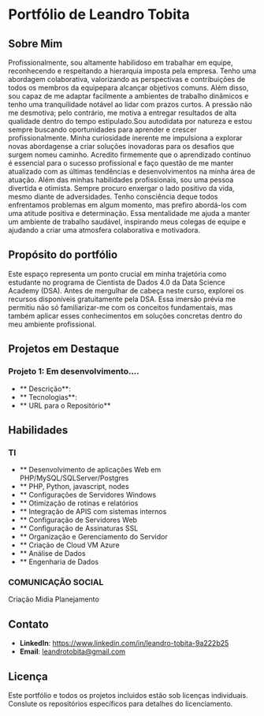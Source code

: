 # Portfólio de Leandro Tobita

## Sobre Mim 

Profissionalmente, sou altamente habilidoso em trabalhar em equipe, reconhecendo e respeitando a hierarquia imposta pela empresa. Tenho uma abordagem colaborativa, valorizando as perspectivas e contribuições de todos os membros da equipepara alcançar objetivos comuns. Além disso, sou capaz de me adaptar facilmente a ambientes de trabalho dinâmicos e tenho uma tranquilidade notável ao lidar com prazos curtos. A pressão não me desmotiva; pelo contrário, me motiva a entregar resultados de alta qualidade dentro do tempo estipulado.Sou autodidata por natureza e estou sempre buscando oportunidades para aprender e crescer profissionalmente. Minha curiosidade inerente me impulsiona a explorar novas abordagense a criar soluções inovadoras para os desafios que surgem nomeu caminho. Acredito firmemente que o aprendizado contínuo é essencial para o sucesso profissional e faço questão de me manter atualizado com as últimas tendências e desenvolvimentos na minha área de atuação. Além das minhas habilidades profissionais, sou uma pessoa divertida e otimista. Sempre procuro enxergar o lado positivo da vida, mesmo diante de adversidades. Tenho consciência deque todos enfrentamos problemas em algum momento, mas prefiro abordá-los com uma atitude positiva e determinação. Essa mentalidade me ajuda a manter um ambiente de trabalho saudável, inspirando meus colegas de equipe e ajudando a criar uma atmosfera colaborativa e motivadora.

## Propósito do portfólio

Este espaço representa um ponto crucial em minha trajetória como estudante no programa de Cientista de Dados 4.0 da Data Science Academy (DSA). Antes de mergulhar de cabeça neste curso, explorei os recursos disponíveis gratuitamente pela DSA. Essa imersão prévia me permitiu não só familiarizar-me com os conceitos fundamentais, mas também aplicar esses conhecimentos em soluções concretas dentro do meu ambiente profissional.


## Projetos em Destaque

### Projeto 1: Em desenvolvimento....

- ** Descrição**:
- ** Tecnologias**:
- ** URL para o Repositório**

## Habilidades

### TI
- ** Desenvolvimento de aplicações Web em PHP/MySQL/SQLServer/Postgres
- ** PHP, Python, javascript, nodes
- ** Configurações de Servidores Windows
- ** Otimização de rotinas e relatórios
- ** Integração de APIS com sistemas internos
- ** Configuração de Servidores Web
- ** Configuração de Assinaturas SSL
- ** Organização e Gerenciamento do Servidor
- ** Criação de Cloud VM Azure
- ** Análise de Dados
- ** Engenharia de Dados

### COMUNICAÇÃO SOCIAL
Criação
Midia
Planejamento


## Contato

- **LinkedIn**: https://www.linkedin.com/in/leandro-tobita-9a222b25
- **Email**: leandrotobita@gmail.com

## Licença

Este portfólio e todos os projetos incluidos estão sob licenças individuais. Conslute os repositórios específicos para detalhes do licenciamento.
